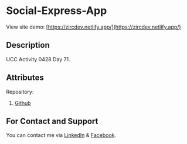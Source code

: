 # Social-Express-App
View site demo: [https://zircdev.netlify.app/](https://zircdev.netlify.app/)

## Description
UCC Activity 0428 Day 71.

## Attributes
Repository:
  1. [Github](https://github.com/zirc31/social-express-app)

## For Contact and Support
You can contact me via [LinkedIn](https://www.linkedin.com/in/cx31-uiuxdev/) & [Facebook](https://www.facebook.com/zircitsolutions).
